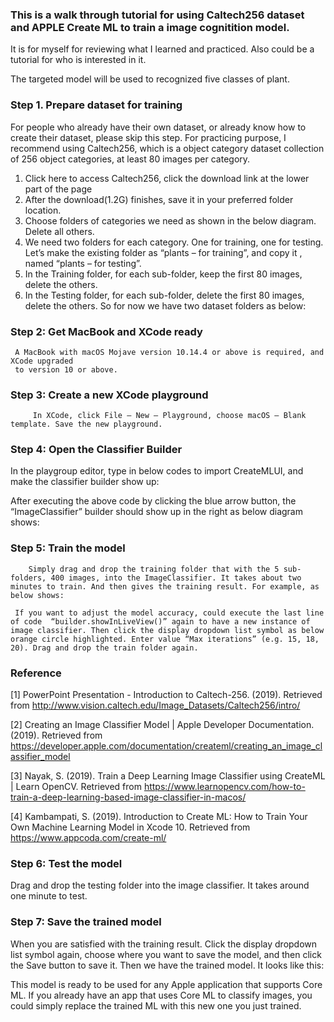 ### This is a walk through tutorial for using Caltech256 dataset and APPLE Create ML to train a image cognitition model. 
It is for myself for reviewing what I learned and practiced. Also could be a tutorial for who is interested in it. 

The targeted model will be used to recognized five classes of plant. 

### Step 1. Prepare dataset for training
 For people who already have their own dataset, or already know how to create their dataset, please skip this step.
 For practicing purpose, I recommend using Caltech256, which is a object category dataset collection of 256 object categories, at least 80 images per category. 
1)	Click here to access Caltech256, click the download link at the lower part of the page
2)	After the download(1.2G) finishes, save it in your preferred folder location. 
3)	Choose folders of categories we need as shown in the below diagram. Delete all others.  
4)	We need two folders for each category. One for training, one for testing. Let’s make the existing folder as “plants – for training”, and copy it , named “plants – for testing”.
5)	In the Training folder, for each sub-folder, keep the first 80 images, delete the others.
6)	In the Testing folder, for each sub-folder, delete the first 80 images, delete the others. 
So for now we have two dataset folders as below:
 
### Step 2: Get MacBook and XCode ready
     A MacBook with macOS Mojave version 10.14.4 or above is required, and XCode upgraded 
     to version 10 or above. 

### Step 3: Create a new XCode playground 
         In XCode, click File – New – Playground, choose macOS – Blank template. Save the new playground. 

### Step 4: Open the Classifier Builder 
In the playgroup editor, type in below codes to import CreateMLUI, and make the classifier builder show up:
 
After executing the above code by clicking the blue arrow button, the “ImageClassifier” builder should show up in the right as below diagram shows:
 

### Step 5: Train the model
        Simply drag and drop the training folder that with the 5 sub-folders, 400 images, into the ImageClassifier. It takes about two minutes to train. And then gives the training result. For example, as below shows:
 
     If you want to adjust the model accuracy, could execute the last line of code  “builder.showInLiveView()” again to have a new instance of image classifier. Then click the display dropdown list symbol as below orange circle highlighted. Enter value “Max iterations” (e.g. 15, 18, 20). Drag and drop the train folder again.
     
### Reference
[1] PowerPoint Presentation - Introduction to Caltech-256. (2019). Retrieved from http://www.vision.caltech.edu/Image_Datasets/Caltech256/intro/

[2] Creating an Image Classifier Model | Apple Developer Documentation. (2019). Retrieved from https://developer.apple.com/documentation/createml/creating_an_image_classifier_model

[3] Nayak, S. (2019). Train a Deep Learning Image Classifier using CreateML | Learn OpenCV. Retrieved from https://www.learnopencv.com/how-to-train-a-deep-learning-based-image-classifier-in-macos/

[4] Kambampati, S. (2019). Introduction to Create ML: How to Train Your Own Machine Learning Model in Xcode 10. Retrieved from https://www.appcoda.com/create-ml/
 

### Step 6: Test the model
Drag and drop the testing folder into the image classifier. It takes around one minute to test. 
 

### Step 7: Save the trained model
When you are satisfied with the training result. Click the display dropdown list symbol  again, choose where you want to save the model, and then click the Save button to save it. 
Then we have the trained model. It looks like this: 
 
This model is ready to be used for any Apple application that supports Core ML. If you already have an app that uses Core ML to classify images, you could simply replace the trained ML with this new one you just trained. 

